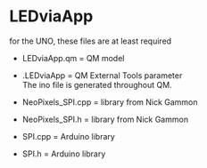 # LEDviaApp
for the UNO, these files are at least required
* LEDviaApp.qm = QM model  
* .LEDviaApp = QM External Tools parameter  
The ino file is generated throughout QM.  
  
* NeoPixels_SPI.cpp = library from Nick Gammon  
* NeoPixels_SPI.h = library from Nick Gammon  
* SPI.cpp = Arduino library  
* SPI.h = Arduino library  
